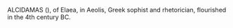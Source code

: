 ALCIDAMAS (), of Elaea, in Aeolis, Greek sophist and rhetorician, flourished in the 4th century BC.
